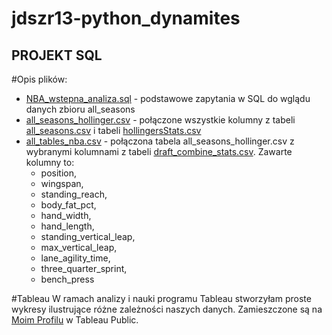 # jdszr13-python_dynamites
## PROJEKT SQL

#Opis plików:
- [NBA_wstepna_analiza.sql](https://github.com/infoshareacademy/jdszr13-python_dynamites/blob/Gabi/NBA_wstepna_analiza.sql) - podstawowe zapytania w SQL do wglądu danych zbioru all_seasons
- [all_seasons_hollinger.csv](https://github.com/infoshareacademy/jdszr13-python_dynamites/blob/Gabi/all_seasons_hollinger.csv) - połączone wszystkie kolumny z tabeli [all_seasons.csv](https://www.kaggle.com/datasets/justinas/nba-players-data?datasetId=98271) i tabeli [hollingersStats.csv](https://www.kaggle.com/datasets/hultm28/nba-player-hollingers-stats)
- [all_tables_nba.csv](https://github.com/infoshareacademy/jdszr13-python_dynamites/blob/Gabi/all_tables_nba.csv) - połączona tabela all_seasons_hollinger.csv z wybranymi kolumnami z tabeli [draft_combine_stats.csv](https://www.kaggle.com/datasets/wyattowalsh/basketball). Zawarte kolumny to:
  - position,
  - wingspan,
  - standing_reach,
  - body_fat_pct,
  - hand_width,
  - hand_length,
  - standing_vertical_leap,
  - max_vertical_leap,
  - lane_agility_time,
  - three_quarter_sprint,
  - bench_press

#Tableau
W ramach analizy i nauki programu Tableau stworzyłam proste wykresy ilustrujące różne zależności naszych danych. Zamieszczone są na [Moim Profilu](https://public.tableau.com/app/profile/gabriela.piwar) w Tableau Public.
